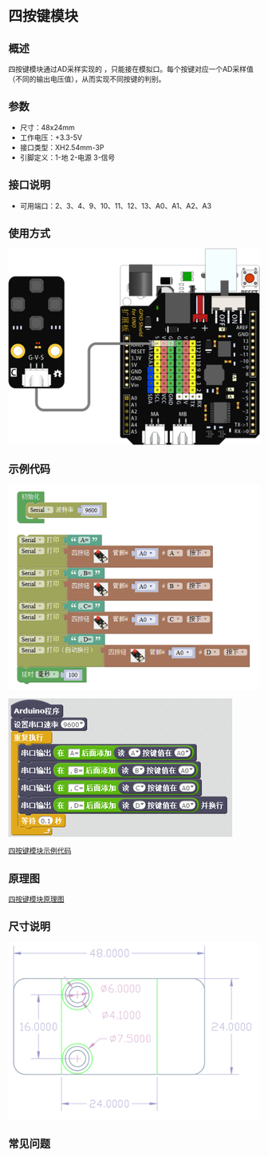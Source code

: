 # 四按键模块

## 概述

四按键模块通过AD采样实现的 ，只能接在模拟口。每个按键对应一个AD采样值（不同的输出电压值），从而实现不同按键的判别。

## 参数

* 尺寸：48x24mm
* 工作电压：+3.3-5V
* 接口类型：XH2.54mm-3P
* 引脚定义：1-地 2-电源 3-信号

## 接口说明

* 可用端口：2、3、4、9、10、11、12、13、A0、A1、A2、A3

## 使用方式

![](../../.gitbook/assets/arduino-20.png)

## 示例代码

![](../../.gitbook/assets/arduino-83.png)

![](../../.gitbook/assets/arduino-61.png)

[四按键模块示例代码](http://www.haohaodada.com/show.php?id=955490)

## 原理图

[四按键模块原理图](https://github.com/Haohaodada-official/docs/blob/master/jiao-xue-chan-pin/pdf/yuan-li-tu/%E5%9B%9B%E6%8C%89%E9%94%AE%E6%A8%A1%E5%9D%97.pdf)

## 尺寸说明

![](../../.gitbook/assets/arduino-01%20%281%29.png)

## 常见问题

